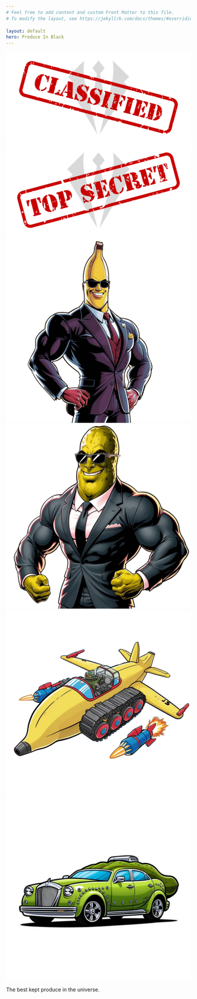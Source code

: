 ```yaml
---
# Feel free to add content and custom Front Matter to this file.
# To modify the layout, see https://jekyllrb.com/docs/themes/#overriding-theme-defaults

layout: default
hero: Produce In Black
---
```

<img src="/img/Classified.png"/>
<img src="/img/top secret.png"/>
<img src="/img/Agent Banana.png"/>
<img src="/img/Agent Pickle.png"/>
<img src="/img/Banana Rocket Tank.png"/>
<img src="/img/Pickle Car.png"/>

The best kept produce in the universe.
